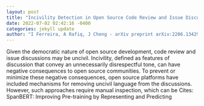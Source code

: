 ```yaml
--- 
layout: post 
title: "Incivility Detection in Open Source Code Review and Issue Discussions" 
date: 2022-07-02 02:42:16 -0400 
categories: jekyll update 
author: "I Ferreira, A Rafiq, J Cheng - arXiv preprint arXiv:2206.13429, 2022" 
--- 
```

Given the democratic nature of open source development, code review and issue discussions may be uncivil. Incivility, defined as features of discussion that convey an unnecessarily disrespectful tone, can have negative consequences to open source communities. To prevent or minimize these negative consequences, open source platforms have included mechanisms for removing uncivil language from the discussions. However, such approaches require manual inspection, which can be Cites: SpanBERT: Improving Pre-training by Representing and Predicting